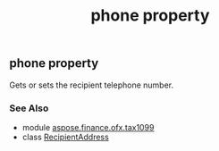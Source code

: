 ﻿---
title: phone property
second_title: Aspose.Finance for Python via .NET API References
description: 
type: docs
weight: 80
url: /python-net/aspose.finance.ofx.tax1099/recipientaddress/phone/
is_root: false
---

## phone property


Gets or sets the recipient telephone number.

### See Also
* module [aspose.finance.ofx.tax1099](../../)
* class [RecipientAddress](/finance/python-net/aspose.finance.ofx.tax1099/recipientaddress)

